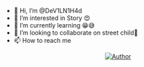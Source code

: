 - 👋 Hi, I’m @DeV1LN1H4d
- 👀 I’m interested in Story 😍
- 🌱 I’m currently learning 😁😅
- 💞️ I’m looking to collaborate on street child🥰
- 📫 How to reach me <p align="center">
<a href="https://Facebook.com/DevilNihad/"><img title="Author" src="https://img.shields.io/badge/Author-Dev1L%20N1H4d-red"></a>
